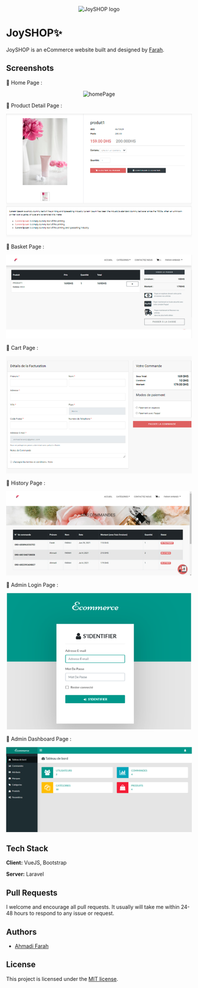 <p align="center">
  <img width="200" src="https://i.pinimg.com/originals/b5/89/4b/b5894b2e69fbe7972f0dcd853dd7cfa9.jpg" alt="JoySHOP logo">
</p>

# JoySHOP✨

JoySHOP is an eCommerce website built and designed by [Farah](https://twitter.com/ahmadiF__).

## Screenshots
🙈 Home Page :

<p align="center">
  <img width="400" src="https://i.pinimg.com/originals/1b/fa/d1/1bfad196771fa5c62800e9c5cd6c460c.jpg" alt="homePage">
</p>

🙈 Product Detail Page :

<p align="center">
  <img  src="https://github.com/Ray0Emma/JoySHOP/blob/main/public/documents/product_page.png" alt="homePage">
</p>

🙈 Basket Page :

<p align="center">
  <img src="https://github.com/Ray0Emma/JoySHOP/blob/main/public/documents/Basket%20page.png" alt="homePage">
</p>

🙈 Cart Page :

<p align="center">
  <img src="https://github.com/Ray0Emma/JoySHOP/blob/main/public/documents/cart%20page.png" alt="homePage">
</p>

🙈 History Page :

<p align="center">
  <img src="https://github.com/Ray0Emma/JoySHOP/blob/main/public/documents/history.png" alt="homePage">
</p>

🙈 Admin Login Page :

<p align="center">
   <img width="500" src="https://github.com/Ray0Emma/JoySHOP/blob/main/public/documents/Login_admin.png" alt="Admin Login Page">
</p>

🙈 Admin Dashboard Page :

<p align="center">
   <img  src="https://github.com/Ray0Emma/JoySHOP/blob/main/public/documents/dashboard.png" alt="DashboardPage">
</p>

## Tech Stack

**Client:** VueJS, Bootstrap

**Server:** Laravel

## Pull Requests

I welcome and encourage all pull requests. It usually will take me within 24-48 hours to respond to any issue or request.

## Authors

- [Ahmadi Farah](https://twitter.com/ahmadiF__)

## License

This project is licensed under the [MIT license](https://opensource.org/licenses/MIT).

